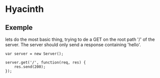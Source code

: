 # Hyacinth

## Exemple

lets do the most basic thing, trying to de a GET on the root path '/' of the server. The server should only send a response containing 'hello'.
````
var server = new Server();

server.get('/', function(req, res) {
	res.send(200);
});
`````
